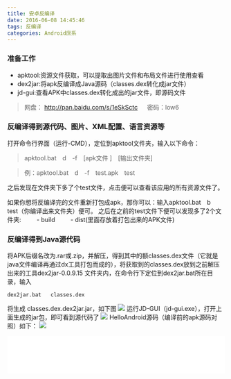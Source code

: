 ```yaml
---
title: 安卓反编译
date: 2016-06-08 14:45:46
tags: 反编译
categories: Android庶系
---
```

### 准备工作
- apktool:资源文件获取，可以提取出图片文件和布局文件进行使用查看 
- dex2jar:将apk反编译成Java源码（classes.dex转化成jar文件）
- jd-gui:查看APK中classes.dex转化成出的jar文件，即源码文件

> 网盘： http://pan.baidu.com/s/1eSkSctc &emsp; 密码：low6
<!--more-->
### 反编译得到源代码、图片、XML配置、语言资源等
打开命令行界面（运行-CMD），定位到apktool文件夹，输入以下命令：
>apktool.bat&emsp;d&emsp;-f&emsp;[apk文件 ]&emsp;[输出文件夹]

> 例：apktool.bat&emsp;d&emsp;-f&emsp;test.apk&emsp;test 

之后发现在文件夹下多了个test文件，点击便可以查看该应用的所有资源文件了。

如果你想将反编译完的文件重新打包成apk，那你可以：输入apktool.bat&emsp;b&emsp;test（你编译出来文件夹）便可。
之后在之前的test文件下便可以发现多了2个文件夹:
&emsp;&emsp; -  build
&emsp;&emsp; -  dist(里面存放着打包出来的APK文件)

### 反编译得到Java源代码
将APK后缀名改为.rar或.zip，并解压，得到其中的额classes.dex文件（它就是java文件编译再通过dx工具打包而成的），将获取到的classes.dex放到之前解压出来的工具dex2jar-0.0.9.15 文件夹内，在命令行下定位到dex2jar.bat所在目录，输入
```
dex2jar.bat   classes.dex
```
将生成
classes.dex.dex2jar.jar，如下图
![](http://dinson-blog.hdinson.cn/01163842.png)
运行JD-GUI（jd-gui.exe），打开上面生成的jar包，即可看到源代码了
![](http://dinson-blog.hdinson.cn/1164203.png)
HelloAndroid源码（编译前的apk源码对照）如下：
![](http://dinson-blog.hdinson.cn/1164360.png)

<iframe frameborder="no" border="0" marginwidth="0" marginheight="0" width=100% height=86 src="//music.163.com/outchain/player?type=2&id=25638887&auto=1&height=66"></iframe>